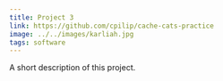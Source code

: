 ```yaml
---
title: Project 3
link: https://github.com/cpilip/cache-cats-practice
image: ../../images/karliah.jpg
tags: software
---
```


A short description of this project.